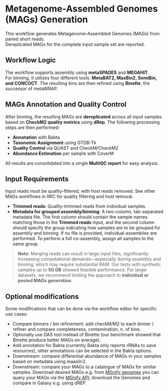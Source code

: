 # Metagenome-Assembled Genomes (MAGs) Generation  

This workflow generates Metagenome-Assembled Genomes (MAGs) from paired short reads.  
Dereplicated MAGs for the complete input sample set are reported.

## Workflow Logic  

The workflow supports assembly using **metaSPADES** and **MEGAHIT**.  
For binning, it utilizes four different tools: **MetaBAT2, MaxBin2, SemiBin, and CONCOCT**. The resulting bins are then refined using **Binette**, the successor of metaWRAP.  

## MAGs Annotation and Quality Control  

After binning, the resulting MAGs are **dereplicated** across all input samples based on **CheckM2 quality metrics** using **dRep**. The following processing steps are then performed:  

- **Annotation** with Bakta  
- **Taxonomic Assignment** using GTDB-Tk  
- **Quality Control** via QUAST and CheckM/CheckM2  
- **Abundance Estimation** per sample with CoverM  

All results are consolidated into a single **MultiQC report** for easy analysis.  

## Input Requirements  

Input reads must be quality-filtered, with host reads removed. 
See other MAGs workflows in IWC for quality filtering and host removal.

- **Trimmed reads**: Quality-trimmed reads from individual samples.
- **Metadata for grouped assembly/binning**: A two-column, tab-separated metadata file. The first column should contain the sample names matching those in the **Trimmed reads** input, and the second column should specify the group indicating how samples are to be grouped for assembly and binning. If no file is provided, individual assemblies are performed. To perform a full co-assembly, assign all samples to the same group.

> **Note**: Merging reads can result in large input files, significantly increasing computational demands—especially during assembly and binning, which may require substantial RAM. Our tests with synthetic samples up to **50 GB** showed feasible performance. For larger datasets, we recommend limiting the approach to **individual or pooled MAGs generation**.  

## Optional modifications

Some modifications that can be done via the workflow editor for specific use cases:
- Compare binners / bin refinement: add checkM/M2 to each binner / refiner and compare completeness, contamination, n. of bins.
- Optionally use DAS tool instead of Binette (our benchmark showed that Binette produce better MAGs on average).
- Add annotation for Bakta (currently Bakta only reports rRNAs to save resources), other annotations can be selected in the Bakta options.
- Downstream: compare differential abundance of MAGs in your samples based on metadata using maaslin2.
- Downstream: compare your MAGs to a catalogue of MAGs for similar samples. Download desired MAGs e.g. from [MGnify genomes](https://www.ebi.ac.uk/metagenomics/browse/genomes) you can query your MAGs via the [MGnify API](https://www.ebi.ac.uk/metagenomics/browse/genomes?browse-by=mag-search); download the Genomes and compare in Galaxy e.g. using dREP.


